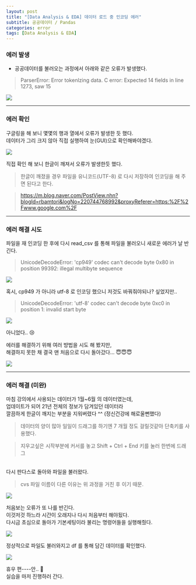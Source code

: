 ```yaml
---
layout: post
title: "[Data Analysis & EDA] 데이터 로드 중 인코딩 에러"
subtitle: 공공데이터 / Pandas
categories: error
tags: [Data Analysis & EDA]
---
```


### 에러 발생

- 공공데이터를 불러오는 과정에서 아래와 같은 오류가 발생했다.

> ParserError: Error tokenlzing data. C error: Expected 14 fields in line 1273, saw 15

![](https://blog.kakaocdn.net/dn/qJ6M5/btrw7Sxs0J5/mi4IxwtvRNZx4s2ZAhX3Jk/img.jpg)

---

### 에러 확인

구글링을 해 보니 몇몇의 행과 열에서 오류가 발생한 듯 했다.<br>
데이터가 그리 크지 않아 직접 실행하여 눈(GUI)으로 확인해봐야겠다.

![](https://blog.kakaocdn.net/dn/LWaFc/btrw8NWYaXB/5KrMPVOOju1cj9rbHQNlkk/img.jpg)


직접 확인 해 보니 한글이 깨져서 오류가 발생한듯 했다.

> 한글이 깨졌을 경우 파일을 유니코드(UTF-8) 로 다시 저장하여 인코딩을 해 주면 된다고 한다.

> <https://m.blog.naver.com/PostView.nhn?blogId=rbamtori&logNo=220744768992&proxyReferer=https:%2F%2Fwww.google.com%2F> 

---

### 에러 해결 시도

파일을 재 인코딩 한 후에 다시 read_csv 를 통해 파일을 불러오니 새로운 에러가 날 반긴다.

> UnicodeDecodeError: 'cp949' codec can't decode byte 0x80 in position 99392: illegal multibyte sequence

![](https://img1.daumcdn.net/thumb/R1280x0/?scode=mtistory2&fname=https%3A%2F%2Fblog.kakaocdn.net%2Fdn%2Fbc7laO%2FbtrxaPmu6fl%2F3v5YVZSKbgWwKCqN2Qu9uK%2Fimg.jpg)

혹시, cp949 가 아니라 utf-8 로 인코딩 했으니 저것도 바꿔줘야되나? 싶었지만..

> UnicodeDecodeError: 'utf-8' codec can't decode byte 0xc0 in position 1: invalid start byte

![](https://img1.daumcdn.net/thumb/R1280x0/?scode=mtistory2&fname=https%3A%2F%2Fblog.kakaocdn.net%2Fdn%2FbZicHT%2FbtrxcMbdRLR%2Fv1N0A0TtzfXmQzXAWrmWXK%2Fimg.jpg)

아니었다.. 😢 <br>

에러를 해결하기 위해 여러 방법을 시도 해 봤지만,<br>
해결하지 못한 채 결국 맨 처음으로 다시 돌아갔다... 😇😇😇

![](https://img1.daumcdn.net/thumb/R1280x0/?scode=mtistory2&fname=https%3A%2F%2Fblog.kakaocdn.net%2Fdn%2FcREKwL%2FbtrxaOA9YwN%2FCK6ORPOxnKII9UM2NvHPU1%2Fimg.jpg)

---

### 에러 해결 (미완)

마침 강의에서 사용되는 데이터가 1월~6월 의 데이터였는데,<br>
업데이트가 되어 21년 전체의 정보가 담겨있던 데이터라<br>
깔끔하게 한글이 깨지는 부분을 지워버렸다 ^^ (정신건강에 해로울뻔했다)

> 데이터의 양이 많아 일일이 드래그를 하기엔 7 개월 정도 걸릴것같아 단축키를 사용했다.

> 지우고싶은 시작부분에 커서를 놓고 Shift + Ctrl + End 키를 눌러 한번에 드래그

<br>다시 판다스로 돌아와 파일을 불러왔다.

> cvs 파일 이름이 다른 이유는 위 과정을 거친 후 이기 때문.

![](https://img1.daumcdn.net/thumb/R1280x0/?scode=mtistory2&fname=https%3A%2F%2Fblog.kakaocdn.net%2Fdn%2FblfcYx%2FbtrxaiCp3Pp%2FE1B6vnX9H7bbKHZWwrYVFk%2Fimg.jpg)

처음보는 오류가 또 나를 반긴다.<br>
이것저것 하느라 시간이 오래지나 다시 처음부터 해야됬다.<br>
다시금 초심으로 돌아가 기본세팅이라 불리는 명령어들을 실행해줬다.

![](https://img1.daumcdn.net/thumb/R1280x0/?scode=mtistory2&fname=https%3A%2F%2Fblog.kakaocdn.net%2Fdn%2FcscOyz%2FbtrxcaKqvBx%2F8bvTHVoDRu3NzDADYdlMck%2Fimg.jpg)

정상적으로 파일도 불러와지고 df 를 통해 담긴 데이터를 확인했다.

![](https://img1.daumcdn.net/thumb/R1280x0/?scode=mtistory2&fname=https%3A%2F%2Fblog.kakaocdn.net%2Fdn%2Fb0iQ1r%2FbtrxeKcToAo%2FwCAw599AN9pUfaG2EnRPr1%2Fimg.jpg)

휴우 편----안.. 💨<br>
실습을 마저 진행하러 간다.